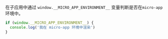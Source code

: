 在子应用中通过 `window.__MICRO_APP_ENVIRONMENT__` 变量判断是否在`micro-app`环境中。

```js
if (window.__MICRO_APP_ENVIRONMENT__) {
  console.log('我在 micro-app 环境中渲染')
}
```
